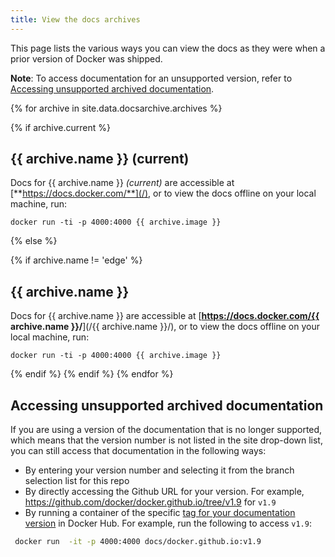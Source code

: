 ```yaml
---
title: View the docs archives
---
```


This page lists the various ways you can view the docs as they were when a
prior version of Docker was shipped.

**Note**: To access documentation for an unsupported version, refer to
[Accessing unsupported archived documentation](#accessing-unsupported-archived-documentation).

{% for archive in site.data.docsarchive.archives %}

{% if archive.current %}

## {{ archive.name }} (current)

Docs for {{ archive.name }} _(current)_ are accessible at [**https://docs.docker.com/**](/), or
to view the docs offline on your local machine, run:

```
docker run -ti -p 4000:4000 {{ archive.image }}
```

{% else %}

{% if archive.name != 'edge' %}

## {{ archive.name }}

Docs for {{ archive.name }} are accessible at [**https://docs.docker.com/{{ archive.name }}/**](/{{ archive.name }}/), or to view the docs offline on your local machine,
run:

```
docker run -ti -p 4000:4000 {{ archive.image }}
```

{% endif %} <!-- edge check -->
{% endif %}
{% endfor %}

## Accessing unsupported archived documentation

If you are using a version of the documentation that is no longer supported, which means that the version number is not listed in the site drop-down list, you can still access that documentation in the following ways:

- By entering your version number and selecting it from the branch selection list for this repo
- By directly accessing the Github URL for your version. For example, https://github.com/docker/docker.github.io/tree/v1.9 for `v1.9`
- By running a container of the specific [tag for your documentation version](https://hub.docker.com/r/docs/docker.github.io)
in Docker Hub. For example, run the following to access `v1.9`:

 ```bash
  docker run  -it -p 4000:4000 docs/docker.github.io:v1.9
  ```
